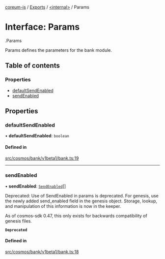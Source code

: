 [coreum-js](../README.md) / [Exports](../modules.md) / [<internal\>](../modules/internal_.md) / Params

# Interface: Params

[<internal>](../modules/internal_.md).Params

Params defines the parameters for the bank module.

## Table of contents

### Properties

- [defaultSendEnabled](internal_.Params-4.md#defaultsendenabled)
- [sendEnabled](internal_.Params-4.md#sendenabled)

## Properties

### defaultSendEnabled

• **defaultSendEnabled**: `boolean`

#### Defined in

[src/cosmos/bank/v1beta1/bank.ts:19](https://github.com/PulsaraIO/coreum-js/blob/63824e3/src/cosmos/bank/v1beta1/bank.ts#L19)

___

### sendEnabled

• **sendEnabled**: [`SendEnabled`](../modules/internal_.md#sendenabled)[]

Deprecated: Use of SendEnabled in params is deprecated.
For genesis, use the newly added send_enabled field in the genesis object.
Storage, lookup, and manipulation of this information is now in the keeper.

As of cosmos-sdk 0.47, this only exists for backwards compatibility of genesis files.

**`Deprecated`**

#### Defined in

[src/cosmos/bank/v1beta1/bank.ts:18](https://github.com/PulsaraIO/coreum-js/blob/63824e3/src/cosmos/bank/v1beta1/bank.ts#L18)
